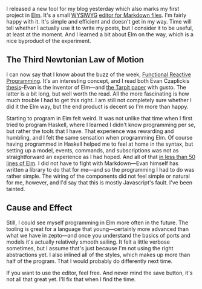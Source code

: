 I released a new tool for my blog yesterday which also marks my first project in [Elm](elm-lang.org). It's a small [WYSIWYG](https://en.wikipedia.org/wiki/WYSIWYG) [editor for Markdown files](blog.veitheller.de/blargl). I'm fairly happy with it. It's simple and efficient and doesn't get in my way. Time will tell whether I actually use it to write my posts, but I consider it to be useful, at least at the moment. And I learned a bit about Elm on the way, which is a nice byproduct of the experiment.

## The Third Newtonian Law of Motion

I can now say that I know about the buzz of the week, [Functional Reactive Programming](https://en.wikipedia.org/wiki/Functional_reactive_programming). It's an interesting concept, and I read both Evan Czaplickis [thesis](https://www.seas.harvard.edu/sites/default/files/files/archived/Czaplicki.pdf)–Evan is the inventor of Elm—and [the Tarpit paper](http://shaffner.us/cs/papers/tarpit.pdf) with gusto. The latter is a bit long, but well worth the read. All the more fascinating is how much trouble I had to get this right. I am still not completely sure whether I did it the Elm way, but the end product is decent so I'm more than happy.

Starting to program in Elm felt weird. It was not unlike that time when I first tried to program Haskell, where I learned I didn't know programming per se, but rather the tools that I have. That experience was rewarding and humbling, and I felt the same sensation when programming Elm. Of course having programmed in Haskell helped me to feel at home in the syntax, but setting up a model, events, commands, and subscriptions was not as straightforward an experience as I had hoped. And all of that [in less than 50 lines of Elm](https://github.com/hellerve/blog/blob/master/blargl/src/Blargl.elm). I did not have to fight with Markdown—Evan himself has written a library to do that for me—and so the programming I had to do was rather simple. The wiring of the components did not feel simple or natural for me, however, and I'd say that this is mostly Javascript's fault. I've been tainted.

## Cause and Effect

Still, I could see myself programming in Elm more often in the future. The tooling is great for a language that young—certainly more advanced than what we have in zepto—and once you understand the basics of ports and models it's actually relatively smooth sailing. It felt a little verbose sometimes, but I assume that's just because I'm not using the right abstractions yet. I also inlined all of the styles, which makes up more than half of the program. That I would probably do differently next time.

If you want to use the editor, feel free. And never mind the save button, it's not all that great yet. I'll fix that when I find the time.
